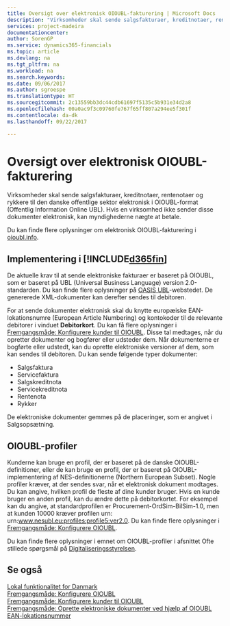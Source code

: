 ```yaml
---
title: Oversigt over elektronisk OIOUBL-fakturering | Microsoft Docs
description: "Virksomheder skal sende salgsfakturaer, kreditnotaer, rentenotaer og rykkere til den danske offentlige sektor elektronisk i OIOUBL-format (Offentlig Information Online UBL). Hvis en virksomhed ikke sender disse dokumenter elektronisk, kan myndighederne nægte at betale."
services: project-madeira
documentationcenter: 
author: SorenGP
ms.service: dynamics365-financials
ms.topic: article
ms.devlang: na
ms.tgt_pltfrm: na
ms.workload: na
ms.search.keywords: 
ms.date: 09/06/2017
ms.author: sgroespe
ms.translationtype: HT
ms.sourcegitcommit: 2c13559bb3dc44cdb61697f5135c5b931e34d2a8
ms.openlocfilehash: 00a0ac9f3c09760fe767f65ff807a294ee5f301f
ms.contentlocale: da-dk
ms.lasthandoff: 09/22/2017

---
```

# <a name="oioubl-electronic-invoicing-overview"></a>Oversigt over elektronisk OIOUBL-fakturering
Virksomheder skal sende salgsfakturaer, kreditnotaer, rentenotaer og rykkere til den danske offentlige sektor elektronisk i OIOUBL-format (Offentlig Information Online UBL). Hvis en virksomhed ikke sender disse dokumenter elektronisk, kan myndighederne nægte at betale.  

Du kan finde flere oplysninger om elektronisk OIOUBL-fakturering i [oioubl.info](http://www.oioubl.info).  

## <a name="implementation-in-included365finincludesd365finmdmd"></a>Implementering i [!INCLUDE[d365fin](../../includes/d365fin_md.md)]  
De aktuelle krav til at sende elektroniske fakturaer er baseret på OIOUBL, som er baseret på UBL (Universal Business Language) version 2.0-standarden. Du kan finde flere oplysninger på [OASIS UBL](http://go.microsoft.com/fwlink/?LinkId=212593)-webstedet. De genererede XML-dokumenter kan derefter sendes til debitoren.  

For at sende dokumenter elektronisk skal du knytte europæiske EAN-lokationsnumre (European Article Numbering) og kontokoder til de relevante debitorer i vinduet **Debitorkort**. Du kan få flere oplysninger i [Fremgangsmåde: Konfigurere kunder til OIOUBL](how-to-set-up-customers-for-oioubl.md). Disse tal medtages, når du opretter dokumenter og bogfører eller udsteder dem. Når dokumenterne er bogførte eller udstedt, kan du oprette elektroniske versioner af dem, som kan sendes til debitoren. Du kan sende følgende typer dokumenter:  

-   Salgsfaktura  
-   Servicefaktura  
-   Salgskreditnota  
-   Servicekreditnota  
-   Rentenota  
-   Rykker  

De elektroniske dokumenter gemmes på de placeringer, som er angivet i Salgsopsætning.  

## <a name="oioubl-profiles"></a>OIOUBL-profiler  
Kunderne kan bruge en profil, der er baseret på de danske OIOUBL-definitioner, eller de kan bruge en profil, der er baseret på OIOUBL-implementering af NES-definitionerne (Northern European Subset). Nogle profiler kræver, at der sendes svar, når et elektronisk dokument modtages. Du kan angive, hvilken profil de fleste af dine kunder bruger. Hvis en kunde bruger en anden profil, kan du ændre dette på debitorkortet. For eksempel kan du angive, at standardprofilen er Procurement-OrdSim-BilSim-1.0, men at kunden 10000 kræver profilen urn: urn:www.nesubl.eu:profiles:profile5:ver2.0. Du kan finde flere oplysninger i [Fremgangsmåde: Konfigurere OIOUBL](how-to-set-up-oioubl.md).  

Du kan finde flere oplysninger i emnet om OIOUBL-profiler i afsnittet Ofte stillede spørgsmål på [Digitaliseringsstyrelsen](http://go.microsoft.com/fwlink/?LinkId=267236).  

## <a name="see-also"></a>Se også  
[Lokal funktionalitet for Danmark](denmark-local-functionality.md)  
 [Fremgangsmåde: Konfigurere OIOUBL](how-to-set-up-oioubl.md)   
 [Fremgangsmåde: Konfigurere kunder til OIOUBL](how-to-set-up-customers-for-oioubl.md)   
 [Fremgangsmåde: Oprette elektroniske dokumenter ved hjælp af OIOUBL](how-to-create-electronic-documents-by-using-oioubl.md)   
 [EAN-lokationsnummer](ean-location-number.md)

